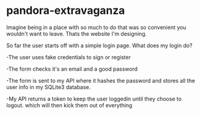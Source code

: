 # pandora-extravaganza

Imagine being in a place with so much to do that was so convenient you wouldn't want to leave. Thats the website I'm designing.

So far the user starts off with a simple login page. What does my login do?

-The user uses fake credentials to sign or register

-The form checks it's an email and a good password

-The form is sent to my API where it hashes the password and stores all the user info in my SQLite3 database. 

-My API returns a token to keep the user loggedin until they choose to logout. which will then kick them out of everything
